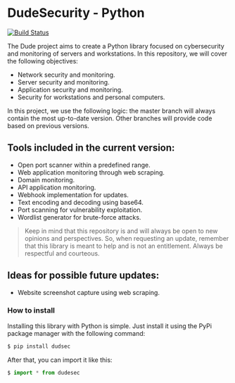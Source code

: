 # DudeSecurity - Python

[![Build Status](https://travis-ci.org/joemccann/dillinger.svg?branch=master)](https://test.pypi.org/project/dudesec)

The Dude project aims to create a Python library focused on cybersecurity and monitoring of servers and workstations. In this repository, we will cover the following objectives:

- Network security and monitoring.
- Server security and monitoring.
- Application security and monitoring.
- Security for workstations and personal computers.

In this project, we use the following logic: the master branch will always contain the most up-to-date version. Other branches will provide code based on previous versions.

## Tools included in the current version:

- Open port scanner within a predefined range.
- Web application monitoring through web scraping.
- Domain monitoring.
- API application monitoring.
- Webhook implementation for updates.
- Text encoding and decoding using base64.
- Port scanning for vulnerability exploitation.
- Wordlist generator for brute-force attacks.

> Keep in mind that this repository is and will always be open to new opinions and perspectives. So, when requesting an update, remember that this library is meant to help and is not an entitlement. Always be respectful and courteous.

## Ideas for possible future updates:

- Website screenshot capture using web scraping.

### How to install

Installing this library with Python is simple. Just install it using the PyPi package manager with the following command:

```sh
$ pip install dudsec
```

After that, you can import it like this:

```python
$ import * from dudesec
```
